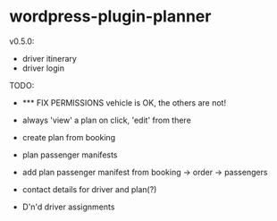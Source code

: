 # wordpress-plugin-planner

v0.5.0:
- driver itinerary
- driver login

TODO:

- *** FIX PERMISSIONS vehicle is OK, the others are not!

- always 'view' a plan on click, 'edit' from there
- create plan from booking
- plan passenger manifests
- add plan passenger manifest from booking -> order -> passengers
- contact details for driver and plan(?)
- D'n'd driver assignments
